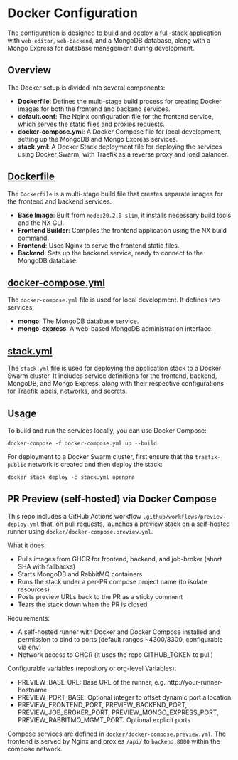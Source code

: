 # Docker Configuration

The configuration is designed to build and deploy a full-stack application with `web-editor`, `web-backend`, and a MongoDB database, along with a Mongo Express for database management during development.

## Overview

The Docker setup is divided into several components:

- **Dockerfile**: Defines the multi-stage build process for creating Docker images for both the frontend and backend services.
- **default.conf**: The Nginx configuration file for the frontend service, which serves the static files and proxies requests.
- **docker-compose.yml**: A Docker Compose file for local development, setting up the MongoDB and Mongo Express services.
- **stack.yml**: A Docker Stack deployment file for deploying the services using Docker Swarm, with Traefik as a reverse proxy and load balancer.

## [Dockerfile](Dockerfile)

The `Dockerfile` is a multi-stage build file that creates separate images for
the frontend and backend services.

- **Base Image**: Built from `node:20.2.0-slim`, it installs necessary build tools and the NX CLI.
- **Frontend Builder**: Compiles the frontend application using the NX build command.
- **Frontend**: Uses Nginx to serve the frontend static files.
- **Backend**: Sets up the backend service, ready to connect to the MongoDB database.

## [docker-compose.yml](../docker-compose.yml)

The `docker-compose.yml` file is used for local development. It defines two
services:

- **mongo**: The MongoDB database service.
- **mongo-express**: A web-based MongoDB administration interface.

## [stack.yml](stack.yml)

The `stack.yml` file is used for deploying the application stack to a Docker
Swarm cluster. It includes service definitions for the frontend, backend,
MongoDB, and Mongo Express, along with their respective configurations for
Traefik labels, networks, and secrets.

## Usage

To build and run the services locally, you can use Docker Compose:

```shell
docker-compose -f docker-compose.yml up --build
```

For deployment to a Docker Swarm cluster, first ensure that the `traefik-public`
network is created and then deploy the stack:

```shell
docker stack deploy -c stack.yml openpra
```

## PR Preview (self-hosted) via Docker Compose

This repo includes a GitHub Actions workflow `.github/workflows/preview-deploy.yml` that, on pull requests, launches a preview stack on a self-hosted runner using `docker/docker-compose.preview.yml`.

What it does:
- Pulls images from GHCR for frontend, backend, and job-broker (short SHA with fallbacks)
- Starts MongoDB and RabbitMQ containers
- Runs the stack under a per-PR compose project name (to isolate resources)
- Posts preview URLs back to the PR as a sticky comment
- Tears the stack down when the PR is closed

Requirements:
- A self-hosted runner with Docker and Docker Compose installed and permission to bind to ports (default ranges ~4300/8300, configurable via env)
- Network access to GHCR (it uses the repo GITHUB_TOKEN to pull)

Configurable variables (repository or org-level Variables):
- PREVIEW_BASE_URL: Base URL of the runner, e.g. http://your-runner-hostname
- PREVIEW_PORT_BASE: Optional integer to offset dynamic port allocation
- PREVIEW_FRONTEND_PORT, PREVIEW_BACKEND_PORT, PREVIEW_JOB_BROKER_PORT, PREVIEW_MONGO_EXPRESS_PORT, PREVIEW_RABBITMQ_MGMT_PORT: Optional explicit ports

Compose services are defined in `docker/docker-compose.preview.yml`. The frontend is served by Nginx and proxies `/api/` to `backend:8000` within the compose network.

